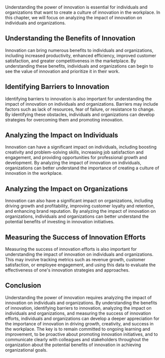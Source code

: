 
Understanding the power of innovation is essential for individuals and organizations that want to create a culture of innovation in the workplace. In this chapter, we will focus on analyzing the impact of innovation on individuals and organizations.

Understanding the Benefits of Innovation
----------------------------------------

Innovation can bring numerous benefits to individuals and organizations, including increased productivity, enhanced efficiency, improved customer satisfaction, and greater competitiveness in the marketplace. By understanding these benefits, individuals and organizations can begin to see the value of innovation and prioritize it in their work.

Identifying Barriers to Innovation
----------------------------------

Identifying barriers to innovation is also important for understanding the impact of innovation on individuals and organizations. Barriers may include factors such as lack of resources, fear of failure, or resistance to change. By identifying these obstacles, individuals and organizations can develop strategies for overcoming them and promoting innovation.

Analyzing the Impact on Individuals
-----------------------------------

Innovation can have a significant impact on individuals, including boosting creativity and problem-solving skills, increasing job satisfaction and engagement, and providing opportunities for professional growth and development. By analyzing the impact of innovation on individuals, organizations can better understand the importance of creating a culture of innovation in the workplace.

Analyzing the Impact on Organizations
-------------------------------------

Innovation can also have a significant impact on organizations, including driving growth and profitability, improving customer loyalty and retention, and enhancing brand reputation. By analyzing the impact of innovation on organizations, individuals and organizations can better understand the potential benefits of investing in innovation initiatives.

Measuring the Success of Innovation Efforts
-------------------------------------------

Measuring the success of innovation efforts is also important for understanding the impact of innovation on individuals and organizations. This may involve tracking metrics such as revenue growth, customer satisfaction, or employee engagement, and using this data to evaluate the effectiveness of one's innovation strategies and approaches.

Conclusion
----------

Understanding the power of innovation requires analyzing the impact of innovation on individuals and organizations. By understanding the benefits of innovation, identifying barriers to innovation, analyzing the impact on individuals and organizations, and measuring the success of innovation efforts, individuals and organizations can develop a deeper appreciation for the importance of innovation in driving growth, creativity, and success in the workplace. The key is to remain committed to ongoing learning and improvement, to be proactive about promoting innovation initiatives, and to communicate clearly with colleagues and stakeholders throughout the organization about the potential benefits of innovation in achieving organizational goals.
